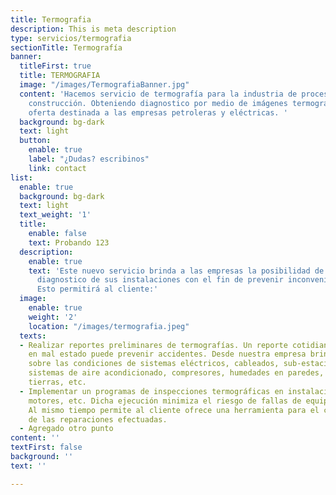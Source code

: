 ```yaml
---
title: Termografia
description: This is meta description
type: servicios/termografia
sectionTitle: Termografía
banner:
  titleFirst: true
  title: TERMOGRAFIA
  image: "/images/TermografiaBanner.jpg"
  content: 'Hacemos servicio de termografía para la industria de procesos y para la
    construcción. Obteniendo diagnostico por medio de imágenes termográficas. Es una
    oferta destinada a las empresas petroleras y eléctricas. '
  background: bg-dark
  text: light
  button:
    enable: true
    label: "¿Dudas? escribinos"
    link: contact
list:
  enable: true
  background: bg-dark
  text: light
  text_weight: '1'
  title:
    enable: false
    text: Probando 123
  description:
    enable: true
    text: 'Este nuevo servicio brinda a las empresas la posibilidad de obtener un
      diagnostico de sus instalaciones con el fin de prevenir inconvenientes futuros.
      Esto permitirá al cliente:'
  image:
    enable: true
    weight: '2'
    location: "/images/termografia.jpeg"
  texts:
  - Realizar reportes preliminares de termografías. Un reporte cotidiano de una conexión
    en mal estado puede prevenir accidentes. Desde nuestra empresa brindamos un examen
    sobre las condiciones de sistemas eléctricos, cableados, sub-estaciones, motores,
    sistemas de aire acondicionado, compresores, humedades en paredes, sistemas de
    tierras, etc.
  - Implementar un programas de inspecciones termográficas en instalaciones, maquinaria,
    motores, etc. Dicha ejecución minimiza el riesgo de fallas de equipos y sus consecuencias.
    Al mismo tiempo permite al cliente ofrece una herramienta para el control de calidad
    de las reparaciones efectuadas.
  - Agregado otro punto
content: ''
textFirst: false
background: ''
text: ''

---
```


